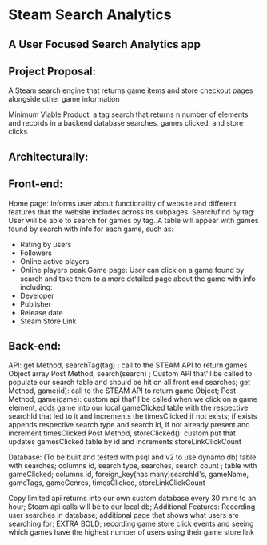 # Steam Search Analytics

## A User Focused Search Analytics app

## Project Proposal:
A Steam search engine that returns game items and store checkout pages alongside other game information

Minimum Viable Product: a tag search that returns n number of elements and records in a backend database searches, games clicked, and store clicks

## Architecturally: 
## Front-end:
Home page: Informs user about functionality of website and different features that the website includes across its subpages.
Search/find by tag: User will be able to search for games by tag. A table will appear with games found by search with info for each game, such as:
- Rating by users
- Followers
- Online active players
- Online players peak
Game page: User can click on a game found by search and take them to a more detailed page about the game with info including:
- Developer
- Publisher
- Release date
- Steam Store Link

## Back-end:
API:
get Method, searchTag(tag) ; call to the STEAM API to return games Object array
Post Method, search(search) ; Custom API that'll be called to populate our search table and should be hit on all front end searches;
get Method, game(id): call to the STEAM API to return game Object;
Post Method, game(game): custom api that'll be called when we click on a game element, adds game into our local gameClicked table with the respective  searchId that led to it and increments the timesClicked if not exists; if exists appends respective search type and search id, if not already present and increment timesClicked
Post Method,  storeClicked(): custom put that updates gamesClicked table by id and increments storeLinkClickCount


Database: (To be built and tested with psql and v2 to use dynamo db)
table with searches; columns id, search type, searches, search count ;
table with gameClicked; columns id, foreign_key(has many)searchId's, gameName, gameTags, gameGenres, timesClicked, storeLinkClickCount


Copy limited api returns into our own custom database every 30 mins to an hour; Steam api calls will be to our local db;
Additional Features: Recording user searches in database; additional page that shows what users are searching for; EXTRA BOLD; recording game store click events and seeing which games have the highest number of users using their game store link